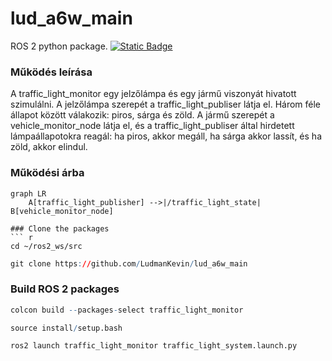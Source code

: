 # lud_a6w_main
ROS 2 python package.  [![Static Badge](https://img.shields.io/badge/ROS_2-Humble-34aec5)](https://docs.ros.org/en/humble/)

### Működés leírása
A traffic_light_monitor egy jelzőlámpa és egy jármű viszonyát hivatott szimulálni. A jelzőlámpa szerepét a traffic_light_publiser látja el. Három féle állapot között válakozik: piros, sárga és zöld. A jármű szerepét a vehicle_monitor_node látja el, és a traffic_light_publiser által hirdetett lámpaállapotokra reagál: ha piros, akkor megáll, ha sárga akkor lassít, és ha zöld, akkor elindul.

### Működési árba

```mermaid
graph LR
    A[traffic_light_publisher] -->|/traffic_light_state| B[vehicle_monitor_node]

### Clone the packages
``` r
cd ~/ros2_ws/src
```
``` r
git clone https://github.com/LudmanKevin/lud_a6w_main
```

### Build ROS 2 packages
``` r
colcon build --packages-select traffic_light_monitor
```
``` r
source install/setup.bash
```
``` r
ros2 launch traffic_light_monitor traffic_light_system.launch.py
```
